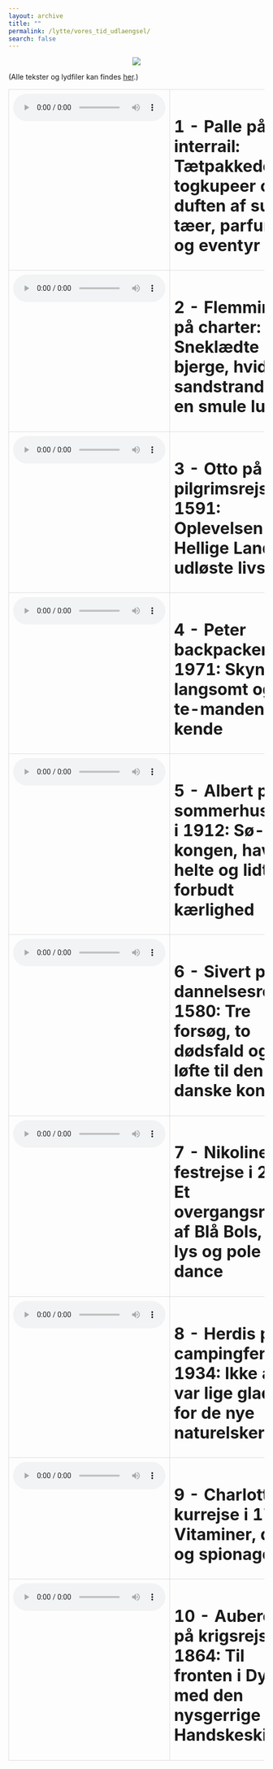 ```yaml
---
layout: archive
title: ""
permalink: /lytte/vores_tid_udlaengsel/
search: false
---
```


<p align="center"><img src="https://tongchen779.github.io/dansk/images/tid/udlaengsel.jpg"/></p>

<style>
    table {
        border-collapse: collapse;
        width: 100%;
    }
    th, td {
        border: 1px solid #dddddd;
        padding: 8px;
        text-align: left;
    }
    /* Customize width for specific columns */
    th:nth-child(1), td:nth-child(1) {
        width: 20%; /* First column */
    }
    th:nth-child(2), td:nth-child(2) {
        width: 80%; /* Second column */
    }
</style>

(Alle tekster og lydfiler kan findes [her](https://natmus.dk/vorestid/podcast-udlaengsel/).)
<table align="center" cellspacing="5" style="text-align: left" width="100%">
<tr>
<td style="vertical-align: top;"> <audio controls src="https://api.spreaker.com/v2/episodes/53626362/ondemand.mp3"></audio> </td>
<td><h1> 1 - Palle på interrail: Tætpakkede togkupeer og duften af sure tæer, parfumer og eventyr </h1></td>
<td><a href="https://natmus.dk/fileadmin/user_upload/Editor/natmus/Vores_Tid/Transskriptioner/E1_Udlaengsel.pdf">text</a></td>
</tr>

<tr>
<td style="vertical-align: top;"> <audio controls src="https://api.spreaker.com/v2/episodes/53675100/ondemand.mp3"></audio> </td>
<td><h1> 2 - Flemming på charter: Sneklædte bjerge, hvide sandstrande og en smule luksus </h1></td>
<td><a href="https://natmus.dk/fileadmin/user_upload/Editor/natmus/Vores_Tid/Transskriptioner/E2_Udlaengsel.pdf">text</a></td>
</tr>

<tr>
<td style="vertical-align: top;"> <audio controls src="https://api.spreaker.com/v2/episodes/53676280/ondemand.mp3"></audio> </td>
<td><h1> 3 - Otto på pilgrimsrejse i 1591: Oplevelsen i Det Hellige Land udløste livskrise </h1></td>
<td><a href="https://natmus.dk/fileadmin/user_upload/Editor/natmus/Vores_Tid/Transskriptioner/E3_Udlaengsel.pdf">text</a></td>
</tr>

<tr>
<td style="vertical-align: top;"> <audio controls src="https://api.spreaker.com/v2/episodes/53821994/ondemand.mp3"></audio> </td>
<td><h1> 4 - Peter backpacker i 1971: Skynd dig langsomt og lær te-manden at kende </h1></td>
<td><a href="https://natmus.dk/fileadmin/user_upload/Editor/natmus/Vores_Tid/Transskriptioner/E4_Udlaengsel.pdf">text</a></td>
</tr>

<tr>
<td style="vertical-align: top;"> <audio controls src="https://api.spreaker.com/v2/episodes/53822033/ondemand.mp3"></audio> </td>
<td><h1> 5 - Albert på sommerhusferie i 1912: Sø-kongen, havets helte og lidt forbudt kærlighed </h1></td>
<td><a href="https://natmus.dk/fileadmin/user_upload/Editor/natmus/Vores_Tid/Transskriptioner/E5_Udlaengsel.pdf">text</a></td>
</tr>

<tr>
<td style="vertical-align: top;"> <audio controls src="https://api.spreaker.com/v2/episodes/53822088/ondemand.mp3"></audio> </td>
<td><h1> 6 - Sivert på dannelsesrejse i 1580: Tre forsøg, to dødsfald og ét løfte til den danske konge </h1></td>
<td><a href="https://natmus.dk/fileadmin/user_upload/Editor/natmus/Vores_Tid/Transskriptioner/E6_Udlaengsel.pdf">text</a></td>
</tr>

<tr>
<td style="vertical-align: top;"> <audio controls src="https://api.spreaker.com/v2/episodes/53822101/ondemand.mp3"></audio> </td>
<td><h1> 7 - Nikoline på festrejse i 2011: Et overgangsritual af Blå Bols, uv-lys og pole dance </h1></td>
<td><a href="https://natmus.dk/fileadmin/user_upload/Editor/natmus/Vores_Tid/Transskriptioner/E7_Udlaengsel.pdf">text</a></td>
</tr>

<tr>
<td style="vertical-align: top;"> <audio controls src="https://api.spreaker.com/v2/episodes/53822113/ondemand.mp3"></audio> </td>
<td><h1> 8 - Herdis på campingferie i 1934: Ikke alle var lige glade for de nye naturelskere </h1></td>
<td><a href="https://natmus.dk/fileadmin/user_upload/Editor/natmus/Vores_Tid/Transskriptioner/E8_Udlaengsel.pdf">text</a></td>
</tr>

<tr>
<td style="vertical-align: top;"> <audio controls src="https://api.spreaker.com/v2/episodes/53822153/ondemand.mp3"></audio> </td>
<td><h1> 9 - Charlotte på kurrejse i 1792: Vitaminer, damp og spionage </h1></td>
<td><a href="https://natmus.dk/fileadmin/user_upload/Editor/natmus/Vores_Tid/Transskriptioner/E9_Udlaengsel.pdf">text</a></td>
</tr>

<tr>
<td style="vertical-align: top;"> <audio controls src="https://api.spreaker.com/v2/episodes/53822206/ondemand.mp3"></audio> </td>
<td><h1> 10 - Auberon på krigsrejse i 1864: Til fronten i Dybbøl med den nysgerrige Hr. Handskeskind </h1></td>
<td><a href="https://natmus.dk/fileadmin/user_upload/Editor/natmus/Vores_Tid/Transskriptioner/E10_udlaengsel.pdf">text</a></td>
</tr>
</table>